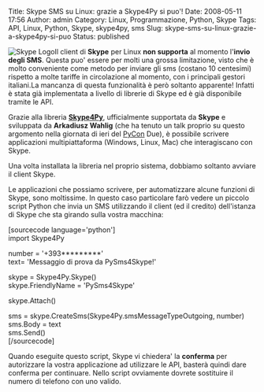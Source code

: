 Title: Skype SMS su Linux: grazie a Skype4Py si puo'!
Date: 2008-05-11 17:56
Author: admin
Category: Linux, Programmazione, Python, Skype
Tags: API, Linux, Python, Skype, skype4py, sms
Slug: skype-sms-su-linux-grazie-a-skype4py-si-puo
Status: published

![Skype
Logo](http://www.andreagrandi.it/wp-content/uploads/2008/05/skype_logo.thumbnail.jpg)Il
client di **Skype** per Linux **non supporta** al momento l'**invio
degli SMS**. Questa puo' essere per molti una grossa limitazione, visto
che è molto conveniente come metodo per inviare gli sms (costano 10
centesimi) rispetto a molte tariffe in circolazione al momento, con i
principali gestori italiani.La mancanza di questa funzionalità è però
soltanto apparente! Infatti è stata già implementata a livello di
librerie di Skype ed è già disponibile tramite le API.

Grazie alla libreria
[**Skype4Py**](https://developer.skype.com/wiki/Skype4Py), ufficialmente
supportata da **Skype** e sviluppata da **Arkadiusz Wahlig** (che ha
tenuto un talk proprio su questo argomento nella giornata di ieri del
[PyCon](http://www.pycon.it) Due), è possibile scrivere applicazioni
multipiattaforma (Windows, Linux, Mac) che interagiscano con Skype.

Una volta installata la libreria nel proprio sistema, dobbiamo soltanto
avviare il client Skype.

Le applicazioni che possiamo scrivere, per automatizzare alcune funzioni
di Skype, sono moltissime. In questo caso particolare farò vedere un
piccolo script Python che invia un SMS utilizzando il client (ed il
credito) dell'istanza di Skype che sta girando sulla vostra macchina:

\[sourcecode language='python'\]  
import Skype4Py

number = '+393\*\*\*\*\*\*\*\*\*'  
text= 'Messaggio di prova da PySms4Skype!'

skype = Skype4Py.Skype()  
skype.FriendlyName = 'PySms4Skype'

skype.Attach()

sms = skype.CreateSms(Skype4Py.smsMessageTypeOutgoing, number)  
sms.Body = text  
sms.Send()  
\[/sourcecode\]

Quando eseguite questo script, Skype vi chiedera' la **conferma** per
autorizzare la vostra applicazione ad utilizzare le API, basterà quindi
dare conferma per continuare. Nello script ovviamente dovrete sostituire
il numero di telefono con uno valido.
